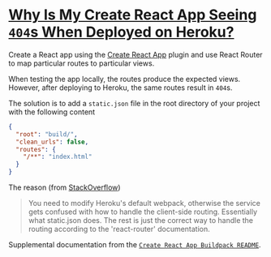 # [Why Is My Create React App Seeing `404`s When Deployed on Heroku?](https://www.darraghoriordan.com/2017/04/30/create-react-app-react-router-and-heroku-the-404-gotcha/)

Create a React app using the [Create React App](https://github.com/facebookincubator/create-react-app) plugin and use React Router to map particular routes to particular views.

When testing the app locally, the routes produce the expected views. However, after deploying to
Heroku, the same routes result in `404`s.

The solution is to add a `static.json` file in the root directory of your project with the following content

```json
{
  "root": "build/",
  "clean_urls": false,
  "routes": {
    "/**": "index.html"
  }
}
```

The reason (from [StackOverflow](https://stackoverflow.com/a/42866874/5225575))

> You need to modify Heroku's default webpack, otherwise the service gets confused with how to handle the client-side routing. Essentially what static.json does. The rest is just the correct way to handle the routing according to the 'react-router' documentation.

Supplemental documentation from the [`Create React App Buildpack README`](https://github.com/mars/create-react-app-buildpack#routing-clean-urls).
